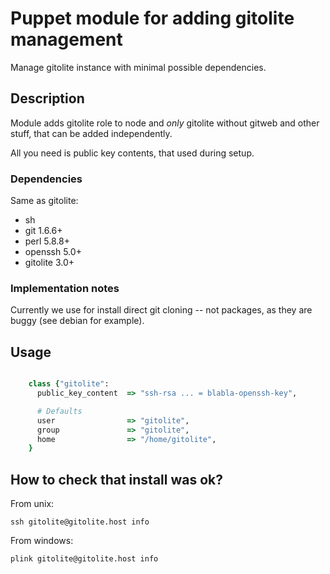 # Puppet module for adding gitolite management

Manage gitolite instance with minimal possible dependencies.

## Description

Module adds gitolite role to node and *only* gitolite without gitweb and other stuff, that can be added independently.

All you need is public key contents, that used during setup.

### Dependencies

Same as gitolite:

* sh
* git 1.6.6+
* perl 5.8.8+
* openssh 5.0+
* gitolite 3.0+

### Implementation notes

Currently we use for install direct git cloning -- not packages, as they are buggy (see debian for example).

## Usage

```ruby

    class {"gitolite":
      public_key_content  => "ssh-rsa ... = blabla-openssh-key",

      # Defaults
      user                => "gitolite",
      group               => "gitolite",
      home                => "/home/gitolite",
    }

```

## How to check that install was ok?

From unix:

    ssh gitolite@gitolite.host info

From windows:

    plink gitolite@gitolite.host info
